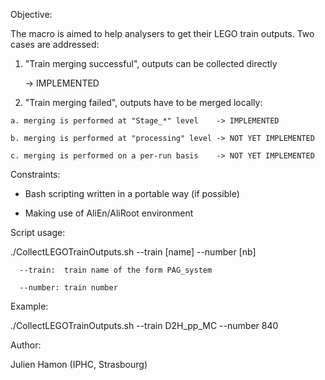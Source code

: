 Objective:

The macro is aimed to help analysers to get their LEGO train outputs. Two cases are addressed:


  1. "Train merging successful", outputs can be collected directly

     -> IMPLEMENTED


  2. "Train merging failed", outputs have to be merged locally:

    a. merging is performed at "Stage_*" level    -> IMPLEMENTED

    b. merging is performed at "processing" level -> NOT YET IMPLEMENTED

    c. merging is performed on a per-run basis    -> NOT YET IMPLEMENTED




Constraints:

  - Bash scripting written in a portable way (if possible)

  - Making use of AliEn/AliRoot environment




Script usage:

   ./CollectLEGOTrainOutputs.sh --train [name] --number [nb]

      --train:  train name of the form PAG_system

      --number: train number


   Example:

   ./CollectLEGOTrainOutputs.sh --train D2H_pp_MC --number 840




Author:

   Julien Hamon (IPHC, Strasbourg)